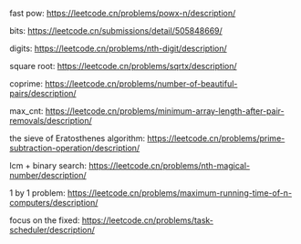fast pow:
https://leetcode.cn/problems/powx-n/description/

bits:
https://leetcode.cn/submissions/detail/505848669/

digits: https://leetcode.cn/problems/nth-digit/description/

square root: https://leetcode.cn/problems/sqrtx/description/

coprime: https://leetcode.cn/problems/number-of-beautiful-pairs/description/

max_cnt: https://leetcode.cn/problems/minimum-array-length-after-pair-removals/description/

the sieve of Eratosthenes algorithm:
https://leetcode.cn/problems/prime-subtraction-operation/description/


lcm + binary search:
https://leetcode.cn/problems/nth-magical-number/description/

1 by 1 problem:
https://leetcode.cn/problems/maximum-running-time-of-n-computers/description/

focus on the fixed:
https://leetcode.cn/problems/task-scheduler/description/